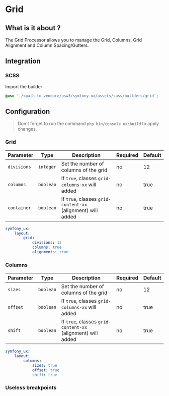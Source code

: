 # Grid



## What is it about ?

The Grid Processor allows you to manage the Grid, Columns, Grid Alignment and Column Spacing/Gutters.



## Integration

<!-- tabs:start -->
### **SCSS**

Import the builder

```css 
@use './<path-to-vendor>/osw3/symfony-ux/assets/sass/builders/grid';
```
<!-- tabs:end -->



## Configuration

> Don't forget to run the command `php bin/console ux:build` to apply changes.

<!-- tabs:start -->
### **Grid**

| Parameter | Type | Description | Required | Default |
|-|-|-|-|-|
| `divisions` | `integer` | Set the number of columns of the grid | no | 12 |
| `columns` | `boolean` | If `true`, classes `grid-columns-xx` will added | no | true |
| `container` | `boolean` | If `true`, classes `grid-content-xx` (alignment) will added | no | true |

```yaml
symfony_ux:
    layout:
        grid:
            divisions: 12
            columns: true
            alignments: true
```

### **Columns**

| Parameter | Type | Description | Required | Default |
|-|-|-|-|-|
| `sizes` | `boolean` | Set the number of columns of the grid | no | 12 |
| `offset` | `boolean` | If `true`, classes `grid-columns-xx` will added | no | true |
| `shift` | `boolean` | If `true`, classes `grid-content-xx` (alignment) will added | no | true |

```yaml
symfony_ux:
    layout:
        columns:
            sizes: true
            offset: true
            shift: true
```

### **Useless breakpoints**

<!-- tabs:end -->
